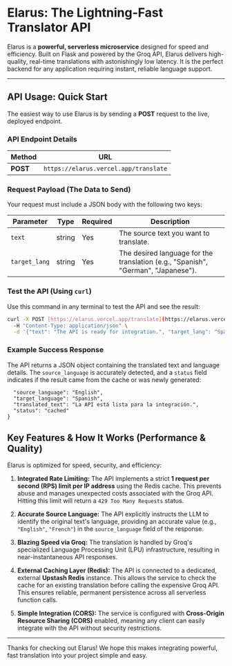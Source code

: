 # Elarus: The Lightning-Fast Translator API

Elarus is a **powerful, serverless microservice** designed for speed and efficiency. Built on Flask and powered by the Groq API, Elarus delivers high-quality, real-time translations with astonishingly low latency. It is the perfect backend for any application requiring instant, reliable language support.

---

## API Usage: Quick Start

The easiest way to use Elarus is by sending a **POST** request to the live, deployed endpoint.

### API Endpoint Details

| Method | URL | 
 | ----- | ----- | 
| **POST** | `https://elarus.vercel.app/translate` | 

### Request Payload (The Data to Send)

Your request must include a JSON body with the following two keys:

| Parameter | Type | Required | Description |
| ----- | ----- | ----- | ----- | 
| `text` | string | Yes | The source text you want to translate. | 
| `target_lang` | string | Yes | The desired language for the translation (e.g., "Spanish", "German", "Japanese"). | 

### Test the API (Using `curl`)

Use this command in any terminal to test the API and see the result:

```bash
curl -X POST [https://elarus.vercel.app/translate](https://elarus.vercel.app/translate) \
  -H "Content-Type: application/json" \
  -d '{"text": "The API is ready for integration.", "target_lang": "Spanish"}'
```

### Example Success Response

The API returns a JSON object containing the translated text and language details. The `source_language` is accurately detected, and a `status` field indicates if the result came from the cache or was newly generated:

```json{
  "source_language": "English", 
  "target_language": "Spanish",
  "translated_text": "La API está lista para la integración.",
  "status": "cached" 
}
```

## Key Features & How It Works (Performance & Quality)

Elarus is optimized for speed, security, and efficiency:

1.  **Integrated Rate Limiting:** The API implements a strict **1 request per second (RPS) limit per IP address** using the Redis cache. This prevents abuse and manages unexpected costs associated with the Groq API. Hitting this limit will return a `429 Too Many Requests` status.
    
2.  **Accurate Source Language:** The API explicitly instructs the LLM to identify the original text's language, providing an accurate value (e.g., `"English"`, `"French"`) in the `source_language` field of the response.
    
3.  **Blazing Speed via Groq:** The translation is handled by Groq's specialized Language Processing Unit (LPU) infrastructure, resulting in near-instantaneous API responses.
    
4.  **External Caching Layer (Redis):** The API is connected to a dedicated, external **Upstash Redis** instance. This allows the service to check the cache for an existing translation before calling the expensive Groq API. This ensures reliable, permanent persistence across all serverless function calls.
    
5.  **Simple Integration (CORS):** The service is configured with **Cross-Origin Resource Sharing (CORS)** enabled, meaning any client can easily integrate with the API without security restrictions.
    

----------

Thanks for checking out Elarus! We hope this makes integrating powerful, fast translation into your project simple and easy.
